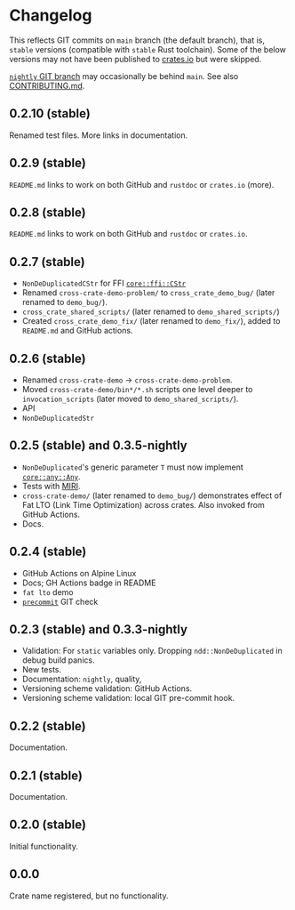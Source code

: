 # Changelog

This reflects GIT commits on `main` branch (the default branch), that is, `stable` versions
(compatible with `stable` Rust toolchain). Some of the below versions may not have been published to
[crates.io](https://crates.io/crates/ndd) but were skipped.

[`nightly` GIT branch](https://github.com/peter-lyons-kehl/ndd/tree/nightly) may occasionally be
behind `main`. See also [CONTRIBUTING.md](CONTRIBUTING.md).

<!--
## 0.3.7-nightly

`ndd::infer::NonDeDuplicatedStr` and `ndd::infer::NonDeDuplicatedCStr`
-->

## 0.2.10 (stable)

Renamed test files. More links in documentation.

## 0.2.9 (stable)

`README.md` links to work on both GitHub and `rustdoc` or `crates.io` (more).

## 0.2.8 (stable)

`README.md` links to work on both GitHub and `rustdoc` or `crates.io`.

## 0.2.7 (stable)

- `NonDeDuplicatedCStr` for FFI
  [`core::ffi::CStr`](https://doc.rust-lang.org/nightly/core/ffi/struct.CStr.html)
- Renamed `cross-crate-demo-problem/` to `cross_crate_demo_bug/` (later renamed to `demo_bug/`).
- `cross_crate_shared_scripts/` (later renamed to `demo_shared_scripts/`)
- Created `cross_crate_demo_fix/` (later renamed to `demo_fix/`), added to `README.md` and GitHub
  actions.

## 0.2.6 (stable)

- Renamed `cross-crate-demo` -> `cross-crate-demo-problem`.
- Moved `cross-crate-demo/bin*/*.sh` scripts one level deeper to `invocation_scripts` (later moved
  to `demo_shared_scripts/`).
- API
- `NonDeDuplicatedStr`

## 0.2.5 (stable) and 0.3.5-nightly

- `NonDeDuplicated`'s generic parameter `T` must now implement
  [`core::any::Any`](https://doc.rust-lang.org/nightly/core/any/trait.Any.html).
- Tests with [MIRI](https://github.com/rust-lang/miri).
- `cross-crate-demo/` (later renamed to `demo_bug/`) demonstrates effect of Fat LTO
  (Link Time Optimization) across crates. Also invoked from GitHub Actions.
- Docs.

## 0.2.4 (stable)

- GitHub Actions on Alpine Linux
- Docs; GH Actions badge in README
- `fat lto` demo
- [`precommit`](./pre-commit) GIT check

## 0.2.3 (stable) and 0.3.3-nightly

- Validation: For `static` variables only. Dropping `ndd::NonDeDuplicated` in debug build panics.
- New tests.
- Documentation: `nightly`, quality,
- Versioning scheme validation: GitHub Actions.
- Versioning scheme validation: local GIT pre-commit hook.

## 0.2.2 (stable)

Documentation.

## 0.2.1 (stable)

Documentation.

## 0.2.0 (stable)

Initial functionality.

## 0.0.0

Crate name registered, but no functionality.
